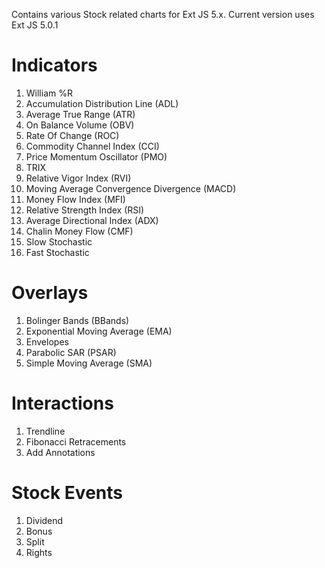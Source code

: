 Contains various Stock related charts for Ext JS 5.x. Current version uses Ext JS 5.0.1

Indicators
==========

1. William %R
2. Accumulation Distribution Line (ADL)
3. Average True Range (ATR)
4. On Balance Volume (OBV)
5. Rate Of Change (ROC)
6. Commodity Channel Index (CCI)
7. Price Momentum Oscillator (PMO)
8. TRIX
9. Relative Vigor Index (RVI)
10. Moving Average Convergence Divergence (MACD)
11. Money Flow Index (MFI)
12. Relative Strength Index (RSI)
13. Average Directional Index (ADX)
14. Chalin Money Flow (CMF)
15. Slow Stochastic
16. Fast Stochastic

Overlays
========

1. Bolinger Bands (BBands)
2. Exponential Moving Average (EMA)
3. Envelopes
4. Parabolic SAR (PSAR)
5. Simple Moving Average (SMA)

Interactions
============

1. Trendline
2. Fibonacci Retracements
3. Add Annotations

Stock Events
============

1. Dividend
2. Bonus
3. Split
4. Rights
